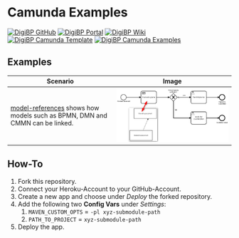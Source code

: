# Camunda Examples

[![DigiBP GitHub](https://img.shields.io/badge/DigiBP-GitHub-lightgrey.svg?longCache=true)](https://github.com/DigiBP)
[![DigiBP Portal](https://img.shields.io/badge/DigiBP-Portal-brightgreen.svg?longCache=true)](https://digibp.github.io)
[![DigiBP Wiki](https://img.shields.io/badge/DigiBP-Wiki-yellow.svg?longCache=true)](https://github.com/DigiBP/digibp.github.io/wiki)
[![DigiBP Camunda Template](https://img.shields.io/badge/DigiBP-Camunda%20Template-red.svg?longCache=true)](https://github.com/DigiBP/digibp-camunda-template)
[![DigiBP Camunda Examples](https://img.shields.io/badge/DigiBP-Camunda%20Examples-blue.svg?longCache=true)](https://github.com/DigiBP/digibp-camunda-examples)

## Examples

| Scenario | Image |
|--- | --- |
| [model-references](model-references) shows how models such as BPMN, DMN and CMMN can be linked. | [![](model-references/images/model-references-to-dmn.png)](model-references) |

## How-To
1. Fork this repository.
2. Connect your Heroku-Account to your GitHub-Account.
3. Create a new app and choose under *Deploy* the forked repository.
4. Add the following two **Config Vars** under *Settings*:
   1. `MAVEN_CUSTOM_OPTS` = `-pl xyz-submodule-path`
   2. `PATH_TO_PROJECT` = `xyz-submodule-path`
5. Deploy the app.
